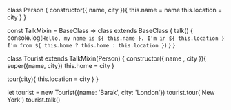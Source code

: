 class Person {
  constructor({ name, city }){
    this.name = name
    this.location = city
  }
}

const TalkMixin = BaseClass => class extends BaseClass {
  talk() {
    console.log(`
      Hello, my name is ${ this.name }.
      I'm in ${ this.location }
      I'm from ${ this.home ? this.home : this.location }
    `)
  }
}

class Tourist extends TalkMixin(Person) {
  constructor({ name , city }){
      super({name, city})
      this.home = city
  }

  tour(city){
    this.location = city
  }
}

let tourist = new Tourist({name: 'Barak', city: 'London'})
tourist.tour('New York')
tourist.talk()
